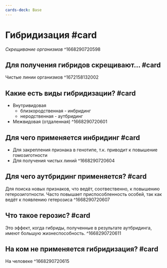 ```yaml
---
cards-deck: Base
---
```


# Гибридизация #card 
*Скрещивание организмов*
^1668290720598

## Для получения гибридов скрещивают... #card 
Чистые линии организмов 
^1672158132002

## Какие есть виды гибридизации? #card
- Внутривидовая
	- близкородственная - инбридинг
	- неродственная - аутбридинг
- Межвидовая (отдаленная)
^1668290720601

## Для чего применяется инбридинг #card
- Для закрепления признака в генотипе, т.к. приводит к повышение гомозиготности
- Для получения чистых линий
^1668290720604

## Для чего аутбридинг применяется? #card 
Для поиска новых признаков, что ведёт, соотвественно, к повышению гетерозиготности. Часто повышает приспособленность особей, так как ведёт к появлению гетерозиса
^1668290720607

## Что такое герозис? #card
Это эффект, когда гибриды, полученные в результате аутбридинга, имеют большую жизнеспособность. 
^1668290720611

## На ком не применяется гибридизация? #card 
На человеке
^1668290720615
